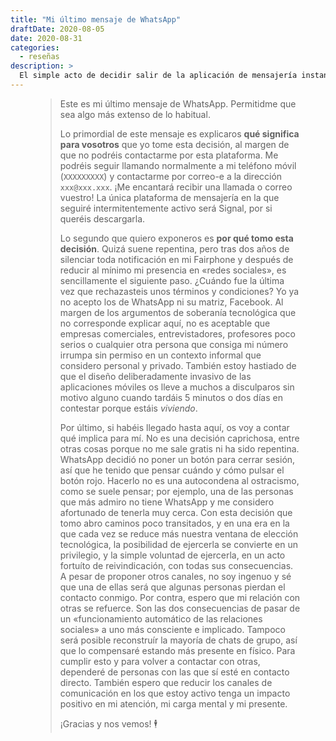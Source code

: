 ```yaml
---
title: "Mi último mensaje de WhatsApp"
draftDate: 2020-08-05
date: 2020-08-31
categories:
  - reseñas
description: >
  El simple acto de decidir salir de la aplicación de mensajería instantánea más utilizada de occidente, de código cerrado y propiedad de Facebook, conlleva unas consecuencias y compromisos que asumo y expongo en mi último mensaje de WhatsApp.
---
```


<figure>

> Este es mi último mensaje de WhatsApp. Permitidme que sea algo más extenso de lo habitual.
>
> Lo primordial de este mensaje es explicaros **qué significa para vosotros** que yo tome esta decisión, al margen de que no podréis contactarme por esta plataforma. Me podréis seguir llamando normalmente a mi teléfono móvil (`XXXXXXXXX`) y contactarme por correo-e a la dirección `xxx@xxx.xxx`. ¡Me encantará recibir una llamada o correo vuestro! La única plataforma de mensajería en la que seguiré intermitentemente activo será Signal, por si queréis descargarla.
>
> Lo segundo que quiero exponeros es **por qué tomo esta decisión**. Quizá suene repentina, pero tras dos años de silenciar toda notificación en mi Fairphone y después de reducir al mínimo mi presencia en «redes sociales», es sencillamente el siguiente paso. ¿Cuándo fue la última vez que rechazasteis unos términos y condiciones? Yo ya no acepto los de WhatsApp ni su matriz, Facebook. Al margen de los argumentos de soberanía tecnológica que no corresponde explicar aquí, no es aceptable que empresas comerciales, entrevistadores, profesores poco serios o cualquier otra persona que consiga mi número irrumpa sin permiso en un contexto informal que considero personal y privado. También estoy hastiado de que el diseño deliberadamente invasivo de las aplicaciones móviles os lleve a muchos a disculparos sin motivo alguno cuando tardáis 5 minutos o dos días en contestar porque estáis _viviendo_.
>
> Por último, si habéis llegado hasta aquí, os voy a contar qué implica para mí. No es una decisión caprichosa, entre otras cosas porque no me sale gratis ni ha sido repentina. WhatsApp decidió no poner un botón para cerrar sesión, así que he tenido que pensar cuándo y cómo pulsar el botón rojo. Hacerlo no es una autocondena al ostracismo, como se suele pensar; por ejemplo, una de las personas que más admiro no tiene WhatsApp y me considero afortunado de tenerla muy cerca. Con esta decisión que tomo abro caminos poco transitados, y en una era en la que cada vez se reduce más nuestra ventana de elección tecnológica, la posibilidad de ejercerla se convierte en un privilegio, y la simple voluntad de ejercerla, en un acto fortuíto de reivindicación, con todas sus consecuencias. A pesar de proponer otros canales, no soy ingenuo y sé que una de ellas será que algunas personas pierdan el contacto conmigo. Por contra, espero que mi relación con otras se refuerce. Son las dos consecuencias de pasar de un «funcionamiento automático de las relaciones sociales» a uno más consciente e implicado. Tampoco será posible reconstruír la mayoría de chats de grupo, así que lo compensaré estando más presente en físico. Para cumplir esto y para volver a contactar con otras, dependeré de personas con las que sí esté en contacto directo. También espero que reducir los canales de comunicación en los que estoy activo tenga un impacto positivo en mi atención, mi carga mental y mi presente.
>
> ¡Gracias y nos vemos! 🕴️

</figure>
